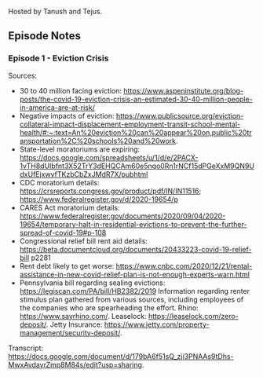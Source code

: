 Hosted by Tanush and Tejus.

## Episode Notes

### Episode 1 - Eviction Crisis

Sources:
* 30 to 40 million facing eviction: https://www.aspeninstitute.org/blog-posts/the-covid-19-eviction-crisis-an-estimated-30-40-million-people-in-america-are-at-risk/
* Negative impacts of eviction: https://www.publicsource.org/eviction-collateral-impact-displacement-employment-transit-school-mental-health/#:~:text=An%20eviction%20can%20appear%20on,public%20transportation%2C%20schools%20and%20work.
* State-level moratoriums are expiring: https://docs.google.com/spreadsheets/u/1/d/e/2PACX-1vTH8dUIbfnt3X52TrY3dEHQCAm60e5nqo0Rn1rNCf15dPGeXxM9QN9UdxUfEjxwvfTKzbCbZxJMdR7X/pubhtml 
* CDC moratorium details:  https://crsreports.congress.gov/product/pdf/IN/IN11516; https://www.federalregister.gov/d/2020-19654/p
* CARES Act moratorium details: https://www.federalregister.gov/documents/2020/09/04/2020-19654/temporary-halt-in-residential-evictions-to-prevent-the-further-spread-of-covid-19#p-108
* Congressional relief bill rent aid details:  https://beta.documentcloud.org/documents/20433223-covid-19-relief-bill p2281
* Rent debt likely to get worse: https://www.cnbc.com/2020/12/21/rental-assistance-in-new-covid-relief-plan-is-not-enough-experts-warn.html
* Pennsylvania bill regarding sealing evictions: https://legiscan.com/PA/bill/HB2382/2019
Information regarding renter stimulus plan gathered from various sources, including employees of the companies who are spearheading the effort. Rhino: https://www.sayrhino.com/. Leaselock: https://leaselock.com/zero-deposit/. Jetty Insurance: https://www.jetty.com/property-management/security-deposit/.

Transcript: https://docs.google.com/document/d/179bA6f51sQ_zji3PNAAs9tDhs-MwxAvdayrZmp8M84s/edit?usp=sharing.
